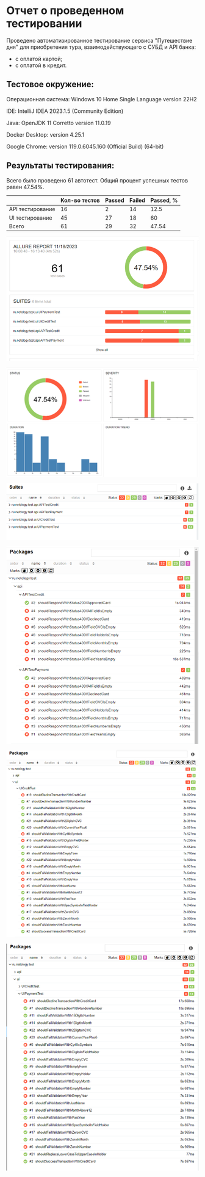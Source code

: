 # Отчет о проведенном тестировании

Проведено автоматизированное тестирование сервиса "Путешествие дня" для приобретения тура, взаимодействующего с СУБД и API банка:
- с оплатой картой;
- с оплатой в кредит.

## Тестовое окружение:

Операционная система: Windows 10 Home Single Language version 22H2

IDE: IntelliJ IDEA 2023.1.5 (Community Edition)

Java: OpenJDK 11 Corretto version 11.0.19

Docker Desktop: version 4.25.1

Google Chrome: version 119.0.6045.160 (Official Build) (64-bit)

## Результаты тестирования:

Всего было проведено 61 автотест. Общий процент успешных тестов равен 47.54%.

|                  | Кол-во тестов | Passed | Failed | Passed, % |
|------------------|---------------|--------|--------|-----------|
| API тестирование | 16            | 2      | 14     | 12.5      |
| UI тестирование  | 45            | 27     | 18     | 60        |
| Всего            | 61            | 29     | 32     | 47.54     |




![Overview.png](img%2FOverview.png)

![Graphs.png](img%2FGraphs.png)

![Suites.png](img%2FSuites.png)

![Packages_API.png](img%2FPackages_API.png)

![Packages_UI_Credit.png](img%2FPackages_UI_Credit.png)

![Packages_UI_Payment.png](img%2FPackages_UI_Payment.png)
